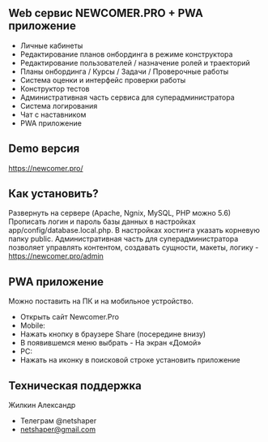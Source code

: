 ## Web сервис NEWCOMER.PRO + PWA приложение

- Личные кабинеты
- Редактирование планов онбординга в режиме конструктора
- Редактирование пользователей / назначение ролей и траекторий
- Планы онбординга / Курсы / Задачи / Проверочные работы
- Система оценки и интерфейс проверки работы
- Конструктор тестов
- Административная часть сервиса для суперадминистратора
- Система логирования
- Чат с наставником
- PWA приложение

## Demo версия

https://newcomer.pro/

## Как установить?

Развернуть на сервере (Apache, Ngnix, MySQL, PHP можно 5.6) Прописать логин и пароль базы данных в настройках app/config/database.local.php. В настройках хостинга указать корневую папку public. Административная часть для суперадминистратора позволяет управлять контентом, создавать сущности, макеты, логику - https://newcomer.pro/admin

## PWA приложение

Можно поставить на ПК и на мобильное устройство.
- Открыть сайт Newcomer.Pro
- Mobile:
- Нажать кнопку в браузере Share (посередине внизу)
- В появившемся меню выбрать - На экран «Домой»
- PC:
- Нажать на иконку в поисковой строке установить приложение

## Техническая поддержка 

Жилкин Александр 
- Телеграм @netshaper
- netshaper@gmail.com


